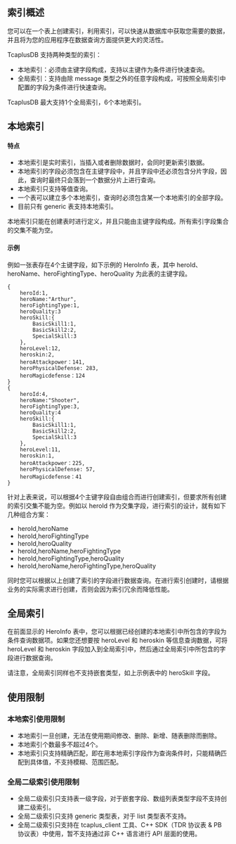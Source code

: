 
## 索引概述
您可以在一个表上创建索引，利用索引，可以快速从数据库中获取您需要的数据，并且将为您的应用程序在数据查询方面提供更大的灵活性。

TcaplusDB 支持两种类型的索引：
- 本地索引：必须由主键字段构成，支持以主键作为条件进行快速查询。
- 全局索引：支持由除 message 类型之外的任意字段构成，可按照全局索引中配置的字段为条件进行快速查询。

TcaplusDB 最大支持1个全局索引，6个本地索引。

## 本地索引
#### 特点
- 本地索引是实时索引，当插入或者删除数据时，会同时更新索引数据。
- 本地索引的字段必须包含在主键字段中，并且字段中还必须包含分片字段，因此，查询时最终只会落到一个数据分片上进行查询。
- 本地索引只支持等值查询。
- 一个表可以建立多个本地索引，查询时必须包含某一个本地索引的全部字段。
- 目前只有 generic 表支持本地索引。

本地索引只能在创建表时进行定义，并且只能由主键字段构成。所有索引字段集合的交集不能为空。

#### 示例
例如一张表存在4个主键字段，如下示例的 HeroInfo 表，其中 heroId、heroName、heroFightingType、heroQuality 为此表的主键字段。
```
{
	heroId:1,
	heroName:"Arthur",
	heroFightingType:1,
	heroQuality:3
	heroSkill:{
		BasicSkill1:1,
		BasicSkill2:2,
		SpecialSkill:3
	},
	heroLevel:12,
	heroskin:2,
	heroAttackpower：141,
	heroPhysicalDefense: 283,
	heroMagicdefense：124
}
{
	heroId:4,
	heroName:"Shooter",
	heroFightingType:3,
	heroQuality:4
	heroSkill:{
		BasicSkill1:1,
		BasicSkill2:2,
		SpecialSkill:3
	},
	heroLevel:11,
	heroskin:1,
	heroAttackpower：225,
	heroPhysicalDefense: 57,
	heroMagicdefense：41
}
```
针对上表来说，可以根据4个主键字段自由组合而进行创建索引，但要求所有创建的索引交集不能为空。例如以 heroId 作为交集字段，进行索引的设计，就有如下几种组合方案：
- heroId,heroName
- heroId,heroFightingType
- heroId,heroQuality
- heroId,heroName,heroFightingType
- heroId,heroFightingType,heroQuality
- heroId,heroName,heroFightingType,heroQuality

同时您可以根据以上创建了索引的字段进行数据查询。在进行索引创建时，请根据业务的实际需求进行创建，否则会因为索引冗余而降低性能。

## 全局索引
在前面显示的 HeroInfo 表中，您可以根据已经创建的本地索引中所包含的字段为条件查询数据项。如果您还想要按 heroLevel 和 heroskin 等信息查询数据，可将 heroLevel 和 heroskin 字段加入到全局索引中，然后通过全局索引中所包含的字段进行数据查询。

请注意，全局索引同样也不支持嵌套类型，如上示例表中的 heroSkill 字段。

## 使用限制
### 本地索引使用限制
- 本地索引一旦创建，无法在使用期间修改、删除、新增、随表删除而删除。
- 本地索引个数最多不超过4个。
- 本地索引只支持精确匹配，即在用本地索引字段作为查询条件时，只能精确匹配到具体值，不支持模糊、范围匹配。

### 全局二级索引使用限制
- 全局二级索引只支持表一级字段，对于嵌套字段、数组列表类型字段不支持创建二级索引。
- 全局二级索引只支持 generic 类型表，对于 list 类型表不支持。
- 全局二级索引只支持在 tcaplus_client 工具、C++ SDK（TDR 协议表 & PB 协议表）中使用，暂不支持通过非 C++ 语言进行 API 层面的使用。

